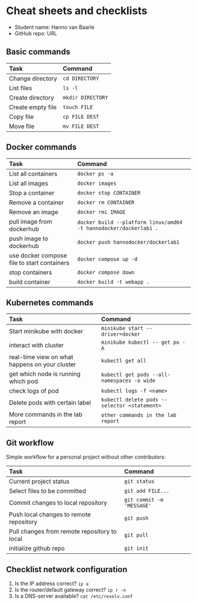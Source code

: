 # Cheat sheets and checklists

- Student name: Hanno van Baarle
- GitHub repo: URL

## Basic commands

| Task              | Command           |
| :---------------- | :---------------- |
| Change directory  | `cd DIRECTORY`    |
| List files        | `ls -l`           |
| Create directory  | `mkdir DIRECTORY` |
| Create empty file | `touch FILE`      |
| Copy file         | `cp FILE DEST`    |
| Move file         | `mv FILE DEST`    |

## Docker commands

| Task                                        | Command                                                           |
| :------------------------------------------ | :---------------------------------------------------------------- |
| List all containers                         | `docker ps -a`                                                    |
| List all images                             | `docker images`                                                   |
| Stop a container                            | `docker stop CONTAINER`                                           |
| Remove a container                          | `docker rm CONTAINER`                                             |
| Remove an image                             | `docker rmi IMAGE`                                                |
| pull image from dockerhub                   | `docker build --platform linux/amd64 -t hannodocker/dockerlab1 .` |
| push image to dockerhub                     | `docker push hannodocker/dockerlab1`                              |
| use docker compose file to start containers | `docker compose up -d`                                            |
| stop containers                             | `docker compose down`                                             |
| build container                             | `docker build -t webapp .`                                        |

## Kubernetes commands

| Task                                           | Command                                      |
| :--------------------------------------------- | :------------------------------------------- |
| Start minikube with docker                     | `minikube start --driver=docker`             |
| interact with cluster                          | `minikube kubectl -- get po -A`              |
| real-time view on what happens on your cluster | `kubectl get all`                            |
| get which node is running which pod            | `kubectl get pods --all-namespaces -o wide`  |
| check logs of pod                              | `kubectl logs -f <name>`                     |
| Delete pods with certain label                 | `kubectl delete pods --selector <statement>` |
| More commands in the lab report                | `other commands in the lab report`           |

## Git workflow

Simple workflow for a personal project without other contributors:

| Task                                         | Command                   |
| :------------------------------------------- | :------------------------ |
| Current project status                       | `git status`              |
| Select files to be committed                 | `git add FILE...`         |
| Commit changes to local repository           | `git commit -m 'MESSAGE'` |
| Push local changes to remote repository      | `git push`                |
| Pull changes from remote repository to local | `git pull`                |
| initialize github repo                       | `git init`                |

## Checklist network configuration

1. Is the IP address correct? `ip a`
2. Is the router/default gateway correct? `ip r -n`
3. Is a DNS-server available? `cat /etc/resolv.conf`
